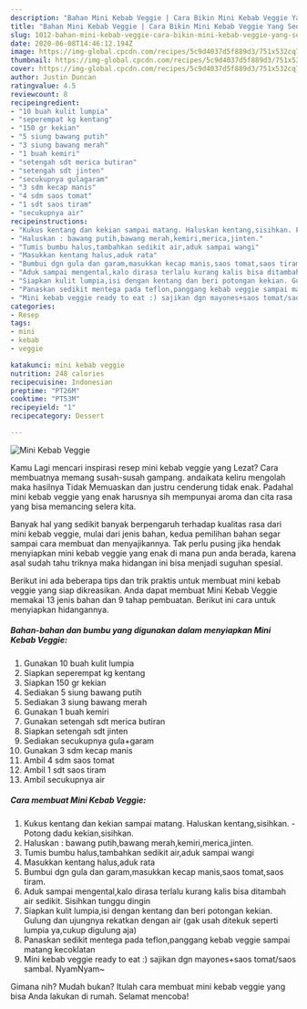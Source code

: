 ```yaml
---
description: "Bahan Mini Kebab Veggie | Cara Bikin Mini Kebab Veggie Yang Sedap"
title: "Bahan Mini Kebab Veggie | Cara Bikin Mini Kebab Veggie Yang Sedap"
slug: 1012-bahan-mini-kebab-veggie-cara-bikin-mini-kebab-veggie-yang-sedap
date: 2020-06-08T14:46:12.194Z
image: https://img-global.cpcdn.com/recipes/5c9d4037d5f889d3/751x532cq70/mini-kebab-veggie-foto-resep-utama.jpg
thumbnail: https://img-global.cpcdn.com/recipes/5c9d4037d5f889d3/751x532cq70/mini-kebab-veggie-foto-resep-utama.jpg
cover: https://img-global.cpcdn.com/recipes/5c9d4037d5f889d3/751x532cq70/mini-kebab-veggie-foto-resep-utama.jpg
author: Justin Duncan
ratingvalue: 4.5
reviewcount: 8
recipeingredient:
- "10 buah kulit lumpia"
- "seperempat kg kentang"
- "150 gr kekian"
- "5 siung bawang putih"
- "3 siung bawang merah"
- "1 buah kemiri"
- "setengah sdt merica butiran"
- "setengah sdt jinten"
- "secukupnya gulagaram"
- "3 sdm kecap manis"
- "4 sdm saos tomat"
- "1 sdt saos tiram"
- "secukupnya air"
recipeinstructions:
- "Kukus kentang dan kekian sampai matang. Haluskan kentang,sisihkan. Potong dadu kekian,sisihkan."
- "Haluskan : bawang putih,bawang merah,kemiri,merica,jinten."
- "Tumis bumbu halus,tambahkan sedikit air,aduk sampai wangi"
- "Masukkan kentang halus,aduk rata"
- "Bumbui dgn gula dan garam,masukkan kecap manis,saos tomat,saos tiram."
- "Aduk sampai mengental,kalo dirasa terlalu kurang kalis bisa ditambah air sedikit. Sisihkan tunggu dingin"
- "Siapkan kulit lumpia,isi dengan kentang dan beri potongan kekian. Gulung dan ujungnya rekatkan dengan air (gak usah ditekuk seperti lumpia ya,cukup digulung aja)"
- "Panaskan sedikit mentega pada teflon,panggang kebab veggie sampai matang kecoklatan"
- "Mini kebab veggie ready to eat :) sajikan dgn mayones+saos tomat/saos sambal. NyamNyam~"
categories:
- Resep
tags:
- mini
- kebab
- veggie

katakunci: mini kebab veggie 
nutrition: 248 calories
recipecuisine: Indonesian
preptime: "PT26M"
cooktime: "PT53M"
recipeyield: "1"
recipecategory: Dessert

---
```



![Mini Kebab Veggie](https://img-global.cpcdn.com/recipes/5c9d4037d5f889d3/751x532cq70/mini-kebab-veggie-foto-resep-utama.jpg)

Kamu Lagi mencari inspirasi resep mini kebab veggie yang Lezat? Cara membuatnya memang susah-susah gampang. andaikata keliru mengolah maka hasilnya Tidak Memuaskan dan justru cenderung tidak enak. Padahal mini kebab veggie yang enak harusnya sih mempunyai aroma dan cita rasa yang bisa memancing selera kita.



Banyak hal yang sedikit banyak berpengaruh terhadap kualitas rasa dari mini kebab veggie, mulai dari jenis bahan, kedua pemilihan bahan segar sampai cara membuat dan menyajikannya. Tak perlu pusing jika hendak menyiapkan mini kebab veggie yang enak di mana pun anda berada, karena asal sudah tahu triknya maka hidangan ini bisa menjadi suguhan spesial.


Berikut ini ada beberapa tips dan trik praktis untuk membuat mini kebab veggie yang siap dikreasikan. Anda dapat membuat Mini Kebab Veggie memakai 13 jenis bahan dan 9 tahap pembuatan. Berikut ini cara untuk menyiapkan hidangannya.

<!--inarticleads1-->

##### Bahan-bahan dan bumbu yang digunakan dalam menyiapkan Mini Kebab Veggie:

1. Gunakan 10 buah kulit lumpia
1. Siapkan seperempat kg kentang
1. Siapkan 150 gr kekian
1. Sediakan 5 siung bawang putih
1. Sediakan 3 siung bawang merah
1. Gunakan 1 buah kemiri
1. Gunakan setengah sdt merica butiran
1. Siapkan setengah sdt jinten
1. Sediakan secukupnya gula+garam
1. Gunakan 3 sdm kecap manis
1. Ambil 4 sdm saos tomat
1. Ambil 1 sdt saos tiram
1. Ambil secukupnya air




<!--inarticleads2-->

##### Cara membuat Mini Kebab Veggie:

1. Kukus kentang dan kekian sampai matang. Haluskan kentang,sisihkan. - Potong dadu kekian,sisihkan.
1. Haluskan : bawang putih,bawang merah,kemiri,merica,jinten.
1. Tumis bumbu halus,tambahkan sedikit air,aduk sampai wangi
1. Masukkan kentang halus,aduk rata
1. Bumbui dgn gula dan garam,masukkan kecap manis,saos tomat,saos tiram.
1. Aduk sampai mengental,kalo dirasa terlalu kurang kalis bisa ditambah air sedikit. Sisihkan tunggu dingin
1. Siapkan kulit lumpia,isi dengan kentang dan beri potongan kekian. Gulung dan ujungnya rekatkan dengan air (gak usah ditekuk seperti lumpia ya,cukup digulung aja)
1. Panaskan sedikit mentega pada teflon,panggang kebab veggie sampai matang kecoklatan
1. Mini kebab veggie ready to eat :) sajikan dgn mayones+saos tomat/saos sambal. NyamNyam~




Gimana nih? Mudah bukan? Itulah cara membuat mini kebab veggie yang bisa Anda lakukan di rumah. Selamat mencoba!

